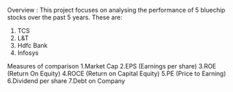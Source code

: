 Overview :
This project focuses on analysing the performance of 5 bluechip stocks over the past 5 years. These are:
1. TCS
2. L&T
3. Hdfc Bank
4. Infosys

Measures of comparison
1.Market Cap
2.EPS (Earnings per share)
3.ROE (Return On Equity)
4.ROCE (Return on Capital Equity)
5.PE (Price to Earning)
6.Dividend per share
7.Debt on Company
